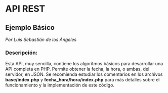 # API REST
## Ejemplo Básico
*Por Luis Sebastián de los Ángeles*

### Descripción:
Esta API, muy sencilla, contiene los algoritmos básicos para desarrollar una API completa en PHP.
Permite obtener la fecha, la hora, o ambas, del servidor, en JSON.
Se recomienda estudiar los comentarios en los archivos **base/index.php** y **fecha_hora/hora/index.php** para más detalles sobre el funcionamiento y la implementación de este código.
